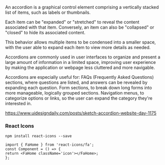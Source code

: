 An accordion is a graphical control element comprising a vertically stacked list of items, such as labels or thumbnails.

Each item can be "expanded" or "stretched" to reveal the content associated with that item. Conversely, an item can also be "collapsed" or "closed" to hide its associated content.

This behavior allows multiple items to be condensed into a smaller space, with the user able to expand each item to view more details as needed.

Accordions are commonly used in user interfaces to organize and present a large amount of information in a limited space, improving user experience by making the application or webpage less cluttered and more navigable.

Accordions are especially useful for:
FAQs (Frequently Asked Questions) sections, where questions are listed, and answers can be revealed by expanding each question.
Form sections, to break down long forms into more manageable, logically grouped sections.
Navigation menus, to categorize options or links, so the user can expand the category they're interested in.

https://www.uidesigndaily.com/posts/sketch-accordion-website-day-1175

### React Icons

```
npm install react-icons --save
```

```
import { FaHome } from 'react-icons/fa';
const Component = () => {
return <FaHome className='icon'></FaHome>;
};
```
